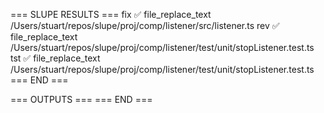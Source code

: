 === SLUPE RESULTS ===
fix ✅ file_replace_text /Users/stuart/repos/slupe/proj/comp/listener/src/listener.ts
rev ✅ file_replace_text /Users/stuart/repos/slupe/proj/comp/listener/test/unit/stopListener.test.ts
tst ✅ file_replace_text /Users/stuart/repos/slupe/proj/comp/listener/test/unit/stopListener.test.ts
=== END ===

=== OUTPUTS ===
=== END ===